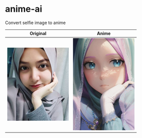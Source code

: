 # anime-ai
 Convert selfie image to anime

Original                   |  Anime
:-------------------------:|:-------------------------:
<img src="./tes.jpg" width="200">  |  <img src="./tes_anime.jpg" width="200">
